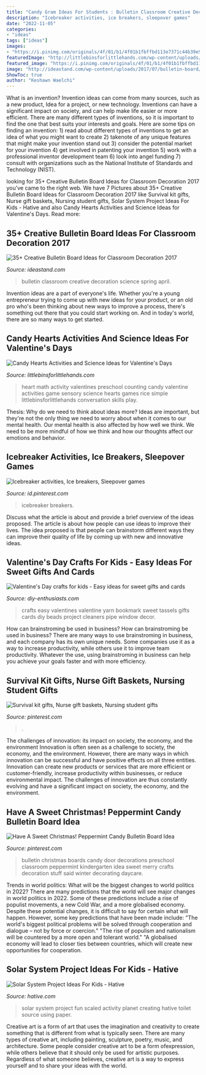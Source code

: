 ```yaml
---
title: "Candy Gram Ideas For Students : Bulletin Classroom Creative Decoration Science Spring April"
description: "Icebreaker activities, ice breakers, sleepover games"
date: "2022-11-05"
categories:
- "ideas"
tags: ["ideas"]
images:
- "https://i.pinimg.com/originals/4f/01/b1/4f01b1fbffbd113e7371c44b39e95ca6.jpg"
featuredImage: "http://littlebinsforlittlehands.com/wp-content/uploads/2015/01/Heart-Counting-Game-Valentines-Math-activity-rice-sensory-play.jpg"
featured_image: "https://i.pinimg.com/originals/4f/01/b1/4f01b1fbffbd113e7371c44b39e95ca6.jpg"
image: "http://ideastand.com/wp-content/uploads/2017/07/bulletin-board/15-bulletin-board-ideas-for-classroom.jpg"
ShowToc: true
author: "Keshawn Waelchi"
---
```



What is an invention?
Invention ideas can come from many sources, such as a new product, Idea for a project, or new technology. Inventions can have a significant impact on society, and can help make life easier or more efficient. There are many different types of inventions, so it is important to find the one that best suits your interests and goals. Here are some tips on finding an invention: 1) read about different types of inventions to get an idea of what you might want to create 2) takenote of any unique features that might make your invention stand out 3) consider the potential market for your invention 4) get involved in patenting your invention 5) work with a professional inventor development team 6) look into angel funding 7) consult with organizations such as the National Institute of Standards and Technology (NIST).

	

		
looking for 35+ Creative Bulletin Board Ideas for Classroom Decoration 2017 you've came to the right web. We have 7 Pictures about 35+ Creative Bulletin Board Ideas for Classroom Decoration 2017 like Survival kit gifts, Nurse gift baskets, Nursing student gifts, Solar System Project Ideas For Kids - Hative and also Candy Hearts Activities and Science Ideas for Valentine&#039;s Days. Read more:
		
    
## 35+ Creative Bulletin Board Ideas For Classroom Decoration 2017

<img loading=lazy src="http://ideastand.com/wp-content/uploads/2017/07/bulletin-board/15-bulletin-board-ideas-for-classroom.jpg" onerror="this.onerror=null;this.src='https://tse2.mm.bing.net/th?id=OIP.pbK8tQ7U2udN990lSJosPgHaJ4&amp;pid=15.1';" alt="35+ Creative Bulletin Board Ideas for Classroom Decoration 2017">

_Source: ideastand.com_

>bulletin classroom creative decoration science spring april. 

	

Invention ideas are a part of everyone's life. Whether you're a young entrepreneur trying to come up with new ideas for your product, or an old pro who's been thinking about new ways to improve a process, there's something out there that you could start working on. And in today's world, there are so many ways to get started.

    
## Candy Hearts Activities And Science Ideas For Valentine&#039;s Days

<img loading=lazy src="http://littlebinsforlittlehands.com/wp-content/uploads/2015/01/Heart-Counting-Game-Valentines-Math-activity-rice-sensory-play.jpg" onerror="this.onerror=null;this.src='https://tse4.mm.bing.net/th?id=OIP.ECknZO3uAIg_yxW0uKvaqAHaLs&amp;pid=15.1';" alt="Candy Hearts Activities and Science Ideas for Valentine&#039;s Days">

_Source: littlebinsforlittlehands.com_

>heart math activity valentines preschool counting candy valentine activities game sensory science hearts games rice simple littlebinsforlittlehands conversation skills play. 

	

Thesis: Why do we need to think about ideas more?
Ideas are important, but they're not the only thing we need to worry about when it comes to our mental health. Our mental health is also affected by how well we think. We need to be more mindful of how we think and how our thoughts affect our emotions and behavior.

    
## Icebreaker Activities, Ice Breakers, Sleepover Games

<img loading=lazy src="https://i.pinimg.com/736x/74/16/2d/74162dda239b2948871e4960275492d1--rd-grade-thoughts-youth-services.jpg" onerror="this.onerror=null;this.src='https://tse1.mm.bing.net/th?id=OIP.MKfAcwvesXCAP7xyBeyKOQHaJ3&amp;pid=15.1';" alt="Icebreaker activities, Ice breakers, Sleepover games">

_Source: id.pinterest.com_

>icebreaker breakers. 

	

Discuss what the article is about and provide a brief overview of the ideas proposed.
The article is about how people can use ideas to improve their lives. The idea proposed is that people can brainstorm different ways they can improve their quality of life by coming up with new and innovative ideas.

    
## Valentine&#039;s Day Crafts For Kids - Easy Ideas For Sweet Gifts And Cards

<img loading=lazy src="https://www.diy-enthusiasts.com/wp-content/uploads/2014/01/valentines-day-crafts-kids-easy-project-bookmark-tassels-yarn.jpg" onerror="this.onerror=null;this.src='https://tse1.mm.bing.net/th?id=OIP.dRk7jeCo326trx3uEgHHqAHaPL&amp;pid=15.1';" alt="Valentine&#039;s Day crafts for kids - Easy ideas for sweet gifts and cards">

_Source: diy-enthusiasts.com_

>crafts easy valentines valentine yarn bookmark sweet tassels gifts cards diy beads project cleaners pipe window decor. 

	

How can brainstroming be used in business?
How can brainstroming be used in business? There are many ways to use brainstroming in business, and each company has its own unique needs. Some companies use it as a way to increase productivity, while others use it to improve team productivity. Whatever the use, using brainstroming in business can help you achieve your goals faster and with more efficiency.

    
## Survival Kit Gifts, Nurse Gift Baskets, Nursing Student Gifts

<img loading=lazy src="https://i.pinimg.com/originals/4f/01/b1/4f01b1fbffbd113e7371c44b39e95ca6.jpg" onerror="this.onerror=null;this.src='https://tse1.mm.bing.net/th?id=OIP.PkU4HnK_IF_lZYyTTm2RbAHaJ3&amp;pid=15.1';" alt="Survival kit gifts, Nurse gift baskets, Nursing student gifts">

_Source: pinterest.com_

>. 

	

The challenges of innovation: its impact on society, the economy, and the environment
Innovation is often seen as a challenge to society, the economy, and the environment. However, there are many ways in which innovation can be successful and have positive effects on all three entities. Innovation can create new products or services that are more efficient or customer-friendly, increase productivity within businesses, or reduce environmental impact. The challenges of innovation are thus constantly evolving and have a significant impact on society, the economy, and the environment.

    
## Have A Sweet Christmas! Peppermint Candy Bulletin Board Idea

<img loading=lazy src="https://i.pinimg.com/originals/6b/fb/22/6bfb2223d8c7dd575b6120e426bb0b79.jpg" onerror="this.onerror=null;this.src='https://tse2.mm.bing.net/th?id=OIP.Buef4rApz-2y3nPG4jBL7wAAAA&amp;pid=15.1';" alt="Have A Sweet Christmas! Peppermint Candy Bulletin Board Idea">

_Source: pinterest.com_

>bulletin christmas boards candy door decorations preschool classroom peppermint kindergarten idea sweet merry crafts decoration stuff said winter decorating daycare. 

	

Trends in world politics: What will be the biggest changes to world politics in 2022?
There are many predictions that the world will see major changes in world politics in 2022. Some of these predictions include a rise of populist movements, a new Cold War, and a more globalised economy. Despite these potential changes, it is difficult to say for certain what will happen. However, some key predictions that have been made include: 
"The world's biggest political problems will be solved through cooperation and dialogue – not by force or coercion."
"The rise of populism and nationalism will be countered by a more open and tolerant world."
"A globalised economy will lead to closer ties between countries, which will create new opportunities for cooperation.

    
## Solar System Project Ideas For Kids - Hative

<img loading=lazy src="https://hative.com/wp-content/uploads/2014/12/solar-system-project-ideas/7-solar-system-project-ideas.jpg" onerror="this.onerror=null;this.src='https://tse3.mm.bing.net/th?id=OIP.GnuhpxJ6YLA1Ee29YtUregHaJ4&amp;pid=15.1';" alt="Solar System Project Ideas For Kids - Hative">

_Source: hative.com_

>solar system project fun scaled activity planet creating hative toilet source using paper. 

	

Creative art is a form of art that uses the imagination and creativity to create something that is different from what is typically seen. There are many types of creative art, including painting, sculpture, poetry, music, and architecture. Some people consider creative art to be a form ofexpression, while others believe that it should only be used for artistic purposes. Regardless of what someone believes, creative art is a way to express yourself and to share your ideas with the world.

